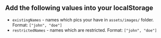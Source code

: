## Add the following values into your localStorage

- `existingNames` - names which pics your have in `assets/images/` folder. Format: `["john", "doe"]`
- `restrictedNames` - names which are restricted. Format: `["john", "doe"]`
